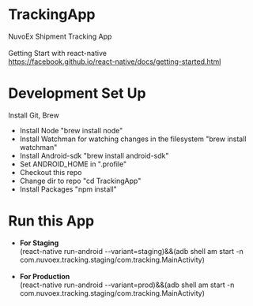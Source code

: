 # TrackingApp
NuvoEx Shipment Tracking App <br><br>
Getting Start with react-native <br>
https://facebook.github.io/react-native/docs/getting-started.html

# Development Set Up
Install Git, Brew
* Install Node "brew install node"
* Install Watchman for watching changes in the filesystem "brew install watchman"
* Install Android-sdk "brew install android-sdk"
* Set ANDROID_HOME in ".profile"
* Checkout this repo
* Change dir to repo "cd TrackingApp"
* Install Packages "npm install"

# Run this App

* <b>For Staging</b> <br>
(react-native run-android --variant=staging)&&(adb shell am start -n com.nuvoex.tracking.staging/com.tracking.MainActivity)<br><br>
* <b>For Production</b> <br>
(react-native run-android --variant=prod)&&(adb shell am start -n com.nuvoex.tracking.staging/com.tracking.MainActivity)

